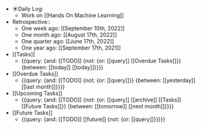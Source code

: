- ☀️Daily Log:
    - Work on [[Hands On Machine Learning]]
- Retrospective::
    - One week ago: [[September 10th, 2022]]
    - One month ago: [[August 17th, 2022]]
    - One quarter ago: [[June 17th, 2022]]
    - One year ago: [[September 17th, 2021]]
- [[Tasks]]
    - {{query: {and: [[TODO]] {not: {or: [[query]] [[Overdue Tasks]]}} {between: [[today]] [[today]]}}}}
- [[Overdue Tasks]]
    - {{query: {and: [[TODO]] {not: {or: [[query]]}} {between: [[yesterday]] [[last month]]}}}}
- [[Upcoming Tasks]]
    - {{query: {and: [[TODO]] {not: {or: [[query]] [[archive]] [[Tasks]] [[Future Tasks]]}} {between: [[tomorrow]] [[next month]]}}}}
- [[Future Tasks]]
    - {{query: {and: [[TODO]] [[future]] {not: {or: [[query]]}}}}}
